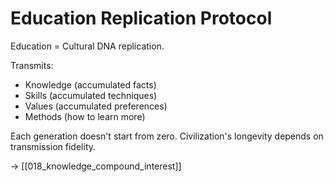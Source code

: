 # Education Replication Protocol

Education = Cultural DNA replication.

Transmits:
- Knowledge (accumulated facts)
- Skills (accumulated techniques)
- Values (accumulated preferences)
- Methods (how to learn more)

Each generation doesn't start from zero.
Civilization's longevity depends on transmission fidelity.

→ [[018_knowledge_compound_interest]]